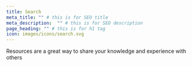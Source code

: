 ```yaml
---
title: Search
meta_title: "" # this is for SEO title
meta_description:  "" # this is for SEO description
page_heading: "" # this is for h1 tag
icon: images/icons/search.svg
---
```

Resources are a great way to share your knowledge and experience with others